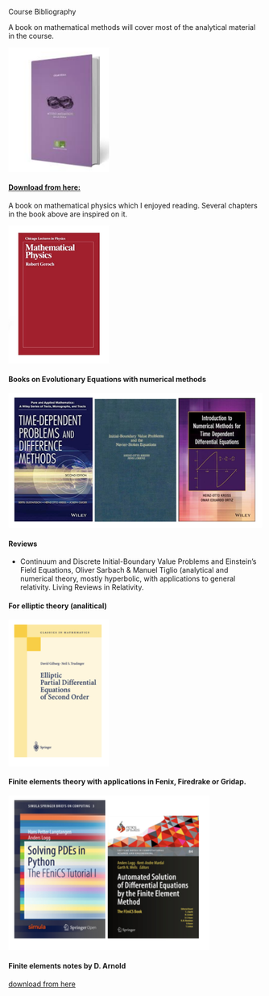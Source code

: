 Course Bibliography

A book on mathematical methods will cover most of the analytical material in the course.

<img src="Images/libro_metodos.png" alt="Mathematical Methods of Physics (in spanish)" width="200">


 
#### [Download from here:](https://github.com/reula/libro_metodos/blob/master/Current_garamond/libro_gar.pdf)

A book on mathematical physics which I enjoyed reading. Several chapters in the book above are inspired on it.

<img src="Images/geroch_book.png" alt="Mathematical Physics" width="200">


#### Books on Evolutionary Equations with numerical methods

![](images/evolution.png)


#### Reviews
- Continuum and Discrete Initial-Boundary Value Problems and Einstein’s Field Equations, Oliver Sarbach & Manuel Tiglio (analytical and numerical theory, mostly hyperbolic, with applications to general relativity. Living Reviews in Relativity.



#### For elliptic theory (analitical)

<img src="Images/elliptic.png" alt="Mathematical Physics" width="200">


#### Finite elements theory with applications in Fenix, Firedrake or Gridap.

<img src="Images/finite_elements.png" alt="Mathematical Physics" width="400">

#### Finite elements notes by D. Arnold 
[download from here](https://www-users.cse.umn.edu/~arnold/8445-8446.14-15/notes.pdf)

